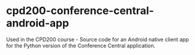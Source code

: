 # cpd200-conference-central-android-app
Used in the CPD200 course - Source code for an Android native client app for the Python version of the Conference Central application.
